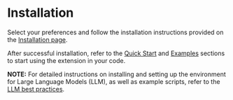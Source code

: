 Installation
============

Select your preferences and follow the installation instructions provided on the [Installation page](../../../index.html#installation?platform=cpu&version=v2.8.0%2Bcpu).

After successful installation, refer to the [Quick Start](getting_started.md) and [Examples](examples.md) sections to start using the extension in your code.

**NOTE:** For detailed instructions on installing and setting up the environment for Large Language Models (LLM), as well as example scripts, refer to the [LLM best practices](https://github.com/intel/intel-extension-for-pytorch/tree/main/examples/cpu/llm).

